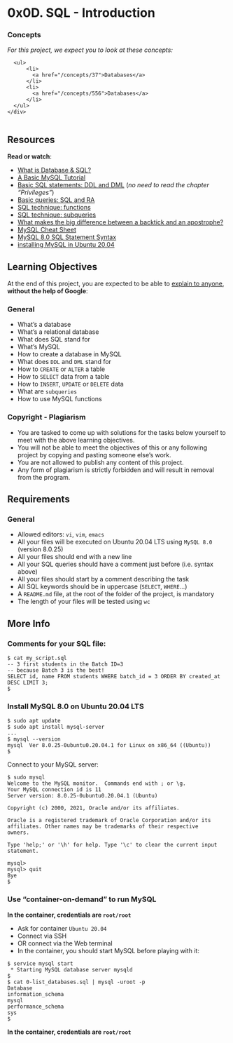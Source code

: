 <h1 class="gap">
    0x0D. SQL - Introduction
    
  </h1>
<div class="panel panel-default">
    <div class="panel-heading">
      <h3 class="panel-title">Concepts</h3>
    </div>
    <div class="panel-body">
      <p>
        <em>For this project, we expect you to look at these concepts:</em>
      </p>

      <ul>
          <li>
            <a href="/concepts/37">Databases</a>
          </li>
          <li>
            <a href="/concepts/556">Databases</a>
          </li>
      </ul>
    </div>
  </div>
<div class="panel-body">
    <p><img src="https://s3.amazonaws.com/intranet-projects-files/holbertonschool-higher-level_programming+/272/rtcwz.jpg" alt="" loading="lazy" style=""></p>

<h2>Resources</h2>

<p><strong>Read or watch</strong>:</p>

<ul>
<li><a href="/rltoken/yyRKTEdRkYEVlRgZPbasjw" title="What is Database &amp; SQL?" target="_blank">What is Database &amp; SQL?</a> </li>
<li><a href="/rltoken/sV2PtK5YfQsXWW1malRZ5Q" title="A Basic MySQL Tutorial" target="_blank">A Basic MySQL Tutorial</a> </li>
<li><a href="/rltoken/IUKo4-UaRZSKPvXr5u9oBw" title="Basic SQL statements: DDL and DML" target="_blank">Basic SQL statements: DDL and DML</a> (<em>no need to read the chapter “Privileges”</em>)</li>
<li><a href="/rltoken/rXKvu2u7vg1Hj6bnX7UgMg" title="Basic queries: SQL and RA" target="_blank">Basic queries: SQL and RA</a> </li>
<li><a href="/rltoken/-Riv_dzSYsJyvy-LlaO6Mg" title="SQL technique: functions" target="_blank">SQL technique: functions</a> </li>
<li><a href="/rltoken/QpIXoR--8eBIaidgSWYsBQ" title="SQL technique: subqueries" target="_blank">SQL technique: subqueries</a> </li>
<li><a href="/rltoken/Gt0nFJPJRwW2Y0izzwbVrw" title="What makes the big difference between a backtick and an apostrophe?" target="_blank">What makes the big difference between a backtick and an apostrophe?</a> </li>
<li><a href="/rltoken/1oU1LwCksQLXjs6fZYezrw" title="MySQL Cheat Sheet" target="_blank">MySQL Cheat Sheet</a> </li>
<li><a href="/rltoken/HmdmLiYBM0Q34iCYPWd9XQ" title="MySQL 8.0 SQL Statement Syntax" target="_blank">MySQL 8.0 SQL Statement Syntax</a> </li>
<li><a href="/rltoken/IpYI9rgbwfjxOAQQgpHCmQ" title="installing MySQL in Ubuntu 20.04" target="_blank">installing MySQL in Ubuntu 20.04</a></li>
</ul>

<h2>Learning Objectives</h2>

<p>At the end of this project, you are expected to be able to <a href="/rltoken/-zY4kpQMjYkkbqlEb9W37A" title="explain to anyone" target="_blank">explain to anyone</a>, <strong>without the help of Google</strong>:</p>

<h3>General</h3>

<ul>
<li>What’s a database</li>
<li>What’s a relational database</li>
<li>What does SQL stand for</li>
<li>What’s MySQL</li>
<li>How to create a database in MySQL</li>
<li>What does <code>DDL</code> and <code>DML</code> stand for</li>
<li>How to <code>CREATE</code> or <code>ALTER</code> a table</li>
<li>How to <code>SELECT</code> data from a table</li>
<li>How to <code>INSERT</code>, <code>UPDATE</code> or <code>DELETE</code> data</li>
<li>What are <code>subqueries</code></li>
<li>How to use MySQL functions</li>
</ul>

<h3>Copyright - Plagiarism</h3>

<ul>
<li>You are tasked to come up with solutions for the tasks below yourself to meet with the above learning objectives.</li>
<li>You will not be able to meet the objectives of this or any following project by copying and pasting someone else’s work. </li>
<li>You are not allowed to publish any content of this project.</li>
<li>Any form of plagiarism is strictly forbidden and will result in removal from the program.</li>
</ul>

<h2>Requirements</h2>

<h3>General</h3>

<ul>
<li>Allowed editors: <code>vi</code>, <code>vim</code>, <code>emacs</code></li>
<li>All your files will be executed on Ubuntu 20.04 LTS using <code>MySQL 8.0</code> (version 8.0.25)</li>
<li>All your files should end with a new line</li>
<li>All your SQL queries should have a comment just before (i.e. syntax above)</li>
<li>All your files should start by a comment describing the task</li>
<li>All SQL keywords should be in uppercase (<code>SELECT</code>, <code>WHERE</code>…)</li>
<li>A <code>README.md</code> file, at the root of the folder of the project, is mandatory</li>
<li>The length of your files will be tested using <code>wc</code></li>
</ul>

<h2>More Info</h2>

<h3>Comments for your SQL file:</h3>

<pre><code>$ cat my_script.sql
-- 3 first students in the Batch ID=3
-- because Batch 3 is the best!
SELECT id, name FROM students WHERE batch_id = 3 ORDER BY created_at DESC LIMIT 3;
$
</code></pre>

<h3>Install MySQL 8.0 on Ubuntu 20.04 LTS</h3>

<pre><code>$ sudo apt update
$ sudo apt install mysql-server
...
$ mysql --version
mysql  Ver 8.0.25-0ubuntu0.20.04.1 for Linux on x86_64 ((Ubuntu))
$
</code></pre>

<p>Connect to your MySQL server:</p>

<pre><code>$ sudo mysql
Welcome to the MySQL monitor.  Commands end with ; or \g.
Your MySQL connection id is 11
Server version: 8.0.25-0ubuntu0.20.04.1 (Ubuntu)

Copyright (c) 2000, 2021, Oracle and/or its affiliates.

Oracle is a registered trademark of Oracle Corporation and/or its
affiliates. Other names may be trademarks of their respective
owners.

Type 'help;' or '\h' for help. Type '\c' to clear the current input statement.

mysql&gt;
mysql&gt; quit
Bye
$
</code></pre>

<h3>Use “container-on-demand” to run MySQL</h3>

<p><strong>In the container, credentials are <code>root/root</code></strong></p>

<ul>
<li>Ask for container <code>Ubuntu 20.04</code></li>
<li>Connect via SSH</li>
<li>OR connect via the Web terminal</li>
<li>In the container, you should start MySQL before playing with it:</li>
</ul>

<pre><code>$ service mysql start                                                   
 * Starting MySQL database server mysqld 
$
$ cat 0-list_databases.sql | mysql -uroot -p                               
Database                                                                                   
information_schema                                                                         
mysql                                                                                      
performance_schema                                                                         
sys                      
$
</code></pre>

<p><strong>In the container, credentials are <code>root/root</code></strong></p>

  </div>
